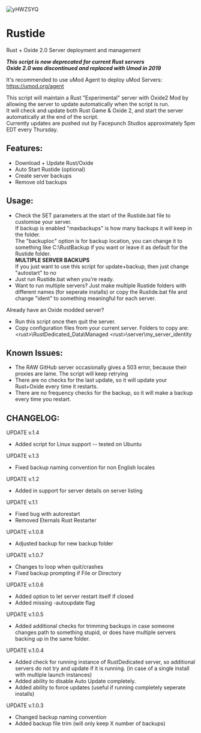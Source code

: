 ![yHWZSYQ](https://user-images.githubusercontent.com/839416/163700725-a12f9d90-d922-485a-b92b-2ae377aa6ebe.png)

# Rustide
Rust + Oxide 2.0 Server deployment and management 

***This script is now deprecated for current Rust servers***<br>
***Oxide 2.0 was discontinued and replaced with Umod in 2019***

It's recommended to use uMod Agent to deploy uMod Servers: https://umod.org/agent

This script will maintain a Rust "Experimental" server with Oxide2 Mod by allowing the server to update automatically when the script is run.<br>
It will check and update both Rust Game & Oxide 2, and start the server automatically at the end of the script.<br>
Currently updates are pushed out by Facepunch Studios approximately 5pm EDT every Thursday.<br>

Features:
-----------
- Download + Update Rust/Oxide
- Auto Start Rustide (optional)
- Create server backups
- Remove old backups

Usage: 
-----------
- Check the SET parameters at the start of the Rustide.bat file to customise your server.<br>
	If backup is enabled "maxbackups" is how many backups it will keep in the folder.<br> 
	The "backuploc" option is for backup location, you can change it to something like C:\RustBackup if you want or leave it as default
	for the Rustide folder.<br>
	****MULTIPLE SERVER BACKUPS****<br> 
	If you just want to use this script for update+backup, then just change "autostart" to no
- Just run Rustide.bat when you're ready. <br>
- Want to run multiple servers? Just make multiple Rustide folders with different names (for seperate installs) or copy the Rustide.bat 
  file and change "ident" to something meaningful for each server.<br>

Already have an Oxide modded server? 

- Run this script once then quit the server. <br>
- Copy configuration files from your current server. Folders to copy are:<br>
	\<rust>\RustDedicated_Data\Managed
	\<rust>\server\my_server_identity

Known Issues:
-------------
- The RAW GitHub server occasionally gives a 503 error, because their proxies are lame. The script will keep retrying
- There are no checks for the last update, so it will update your Rust+Oxide every time it restarts. 
- There are no frequency checks for the backup, so it will make a backup every time you restart. 


CHANGELOG:
---------
UPDATE v.1.4
- Added script for Linux support -- tested on Ubuntu

UPDATE v.1.3
- Fixed backup naming convention for non English locales

UPDATE v.1.2
- Added in support for server details on server listing

UPDATE v.1.1
- Fixed bug with autorestart
- Removed Eternals Rust Restarter

UPDATE v.1.0.8
- Adjusted backup for new backup folder

UPDATE v.1.0.7
- Changes to loop when quit/crashes
- Fixed backup prompting if File or Directory

UPDATE v.1.0.6
- Added option to let server restart itself if closed
- Added missing -autoupdate flag

UPDATE v.1.0.5
- Added additional checks for trimming backups in case someone changes path to something stupid, or does have multiple servers backing up in the same folder. 

UPDATE v.1.0.4
- Added check for running instance of RustDedicated server, so additional servers do not try and update if it is running. (in case of a single install with multiple launch instances)
- Added ability to disable Auto Update completely. 
- Added ability to force updates (useful if running completely seperate installs)

UPDATE v.1.0.3
- Changed backup naming convention
- Added backup file trim (will only keep X number of backups)
